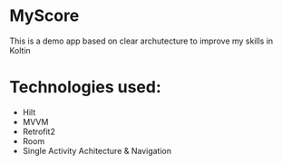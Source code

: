 # MyScore

This is a demo app based on clear archutecture to improve my skills in Koltin

# Technologies used:

* Hilt
* MVVM
* Retrofit2
* Room
* Single Activity Achitecture & Navigation
